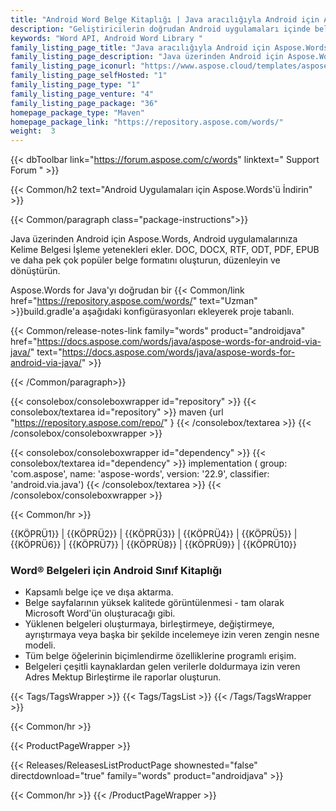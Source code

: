 ```yaml
---
title: "Android Word Belge Kitaplığı | Java aracılığıyla Android için Aspose.Words"
description: "Geliştiricilerin doğrudan Android uygulamaları içinde belge işleme görevlerini gerçekleştirmelerini sağlayan şirket içi Android Kitaplığı'nı indirin. API, Microsoft Word dosyalarını oluşturmaya, işlemeye, dönüştürmeye ve işlemeye izin verir."
keywords: "Word API, Android Word Library "
family_listing_page_title: "Java aracılığıyla Android için Aspose.Words"
family_listing_page_description: "Java üzerinden Android için Aspose.Words, doğrudan Android uygulamalarınız içinde çok çeşitli belge işleme görevlerini gerçekleştirmenizi sağlayan bir Word Belge İşleme API'sidir. Java aracılığıyla Aspose.Words for Android, Microsoft Word belgelerini kolayca oluşturmanıza, değiştirmenize, dönüştürmenize ve oluşturmanıza olanak tanır."
family_listing_page_iconurl: "https://www.aspose.cloud/templates/aspose/App_Themes/V3/images/words/272x272/aspose_words-for-android.png"
family_listing_page_selfHosted: "1"
family_listing_page_type: "1"
family_listing_page_venture: "4"
family_listing_page_package: "36"
homepage_package_type: "Maven"
homepage_package_link: "https://repository.aspose.com/words/"
weight:  3
---
```


{{< dbToolbar link="https://forum.aspose.com/c/words" linktext=" Support Forum " >}}

{{< Common/h2 text="Android Uygulamaları için Aspose.Words'ü İndirin"  >}}

{{< Common/paragraph class="package-instructions">}}

Java üzerinden Android için Aspose.Words, Android uygulamalarınıza Kelime Belgesi İşleme yetenekleri ekler. DOC, DOCX, RTF, ODT, PDF, EPUB ve daha pek çok popüler belge formatını oluşturun, düzenleyin ve dönüştürün.

Aspose.Words for Java'yı doğrudan bir
{{< Common/link href="https://repository.aspose.com/words/" text="Uzman"  >}}build.gradle'a aşağıdaki konfigürasyonları ekleyerek proje tabanlı.

{{< Common/release-notes-link family="words" product="androidjava" href="https://docs.aspose.com/words/java/aspose-words-for-android-via-java/" text="https://docs.aspose.com/words/java/aspose-words-for-android-via-java/"  >}}

{{< /Common/paragraph>}}

{{< consolebox/consoleboxwrapper id="repository" >}}
   {{< consolebox/textarea id="repository" >}}
      maven {url "https://repository.aspose.com/repo/" }
   {{< /consolebox/textarea >}}
{{< /consolebox/consoleboxwrapper >}}

{{< consolebox/consoleboxwrapper id="dependency" >}}
   {{< consolebox/textarea id="dependency" >}}
      implementation (
         group: 'com.aspose',
         name: 'aspose-words',
         version: '22.9',
         classifier: 'android.via.java')
   {{< /consolebox/textarea >}}
{{< /consolebox/consoleboxwrapper >}}

{{< Common/hr >}}

{{KÖPRÜ1}} | {{KÖPRÜ2}} | {{KÖPRÜ3}} | {{KÖPRÜ4}} | {{KÖPRÜ5}} | {{KÖPRÜ6}} | {{KÖPRÜ7}} | {{KÖPRÜ8}} | {{KÖPRÜ9}} | {{KÖPRÜ10}}

### Word® Belgeleri için Android Sınıf Kitaplığı

- Kapsamlı belge içe ve dışa aktarma.
- Belge sayfalarının yüksek kalitede görüntülenmesi - tam olarak Microsoft Word'ün oluşturacağı gibi.
- Yüklenen belgeleri oluşturmaya, birleştirmeye, değiştirmeye, ayrıştırmaya veya başka bir şekilde incelemeye izin veren zengin nesne modeli.
- Tüm belge öğelerinin biçimlendirme özelliklerine programlı erişim.
- Belgeleri çeşitli kaynaklardan gelen verilerle doldurmaya izin veren Adres Mektup Birleştirme ile raporlar oluşturun.

{{< Tags/TagsWrapper >}}
{{< Tags/TagsList >}}
{{< /Tags/TagsWrapper >}}

{{< Common/hr >}}

{{< ProductPageWrapper >}}

<!-- ReleasesListProductPage-->

{{< Releases/ReleasesListProductPage shownested="false"  directdownload="true" family="words" product="androidjava" >}}

<!-- /ReleasesListProductPage-->

{{< Common/hr >}}
{{< /ProductPageWrapper >}}

